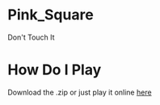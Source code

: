 # Pink_Square
Don't Touch It

# How Do I Play
Download the .zip or just play it online [here](https://jbernard3396.itch.io/dont-touch-the-pink-square)

